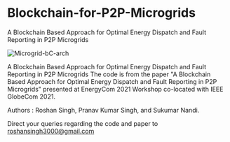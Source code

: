 # Blockchain-for-P2P-Microgrids
A Blockchain Based Approach for Optimal Energy Dispatch and Fault Reporting in P2P Microgrids

  ![Microgrid-bC-arch](https://user-images.githubusercontent.com/42250206/154329397-087842e0-d62b-4bfb-9164-2b220970be80.png)

A Blockchain Based Approach for Optimal Energy Dispatch and Fault Reporting in P2P Microgrids
The code is from the paper "A Blockchain Based Approach for Optimal Energy Dispatch and Fault Reporting in P2P Microgrids" presented at EnergyCom 2021 Workshop co-located with IEEE GlobeCom 2021.

Authors : Roshan Singh, Pranav Kumar Singh, and Sukumar Nandi.

Direct your queries regarding the code and paper to roshansingh3000@gmail.com
